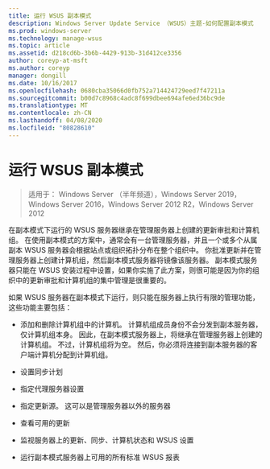 ```yaml
---
title: 运行 WSUS 副本模式
description: Windows Server Update Service （WSUS）主题-如何配置副本模式
ms.prod: windows-server
ms.technology: manage-wsus
ms.topic: article
ms.assetid: d218cd6b-3b6b-4429-913b-31d412ce3356
author: coreyp-at-msft
ms.author: coreyp
manager: dongill
ms.date: 10/16/2017
ms.openlocfilehash: 0680cba35066d0fb752a714424729eed7f47211a
ms.sourcegitcommit: b00d7c8968c4adc8f699dbee694afe6ed36bc9de
ms.translationtype: MT
ms.contentlocale: zh-CN
ms.lasthandoff: 04/08/2020
ms.locfileid: "80828610"
---
```

# <a name="running-wsus-replica-mode"></a>运行 WSUS 副本模式

>适用于： Windows Server （半年频道），Windows Server 2019，Windows Server 2016，Windows Server 2012 R2，Windows Server 2012

在副本模式下运行的 WSUS 服务器继承在管理服务器上创建的更新审批和计算机组。 在使用副本模式的方案中，通常会有一台管理服务器，并且一个或多个从属副本 WSUS 服务器会根据站点或组织拓扑分布在整个组织中。 你批准更新并在管理服务器上创建计算机组，然后副本模式服务器将镜像该服务器。 副本模式服务器只能在 WSUS 安装过程中设置，如果你实施了此方案，则很可能是因为你的组织中的更新审批和计算机组的集中管理是很重要的。

如果 WSUS 服务器在副本模式下运行，则只能在服务器上执行有限的管理功能，这些功能主要包括：

-   添加和删除计算机组中的计算机。 计算机组成员身份不会分发到副本服务器，仅计算机组本身。 因此，在副本模式服务器上，将继承在管理服务器上创建的计算机组。 不过，计算机组将为空。 然后，你必须将连接到副本服务器的客户端计算机分配到计算机组。

-   设置同步计划

-   指定代理服务器设置

-   指定更新源。 这可以是管理服务器以外的服务器

-   查看可用的更新

-   监视服务器上的更新、同步、计算机状态和 WSUS 设置

-   运行副本模式服务器上可用的所有标准 WSUS 报表



